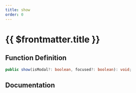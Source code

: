 ```yaml
---
title: show
order: 0
---
```


# {{ $frontmatter.title }}

## Function Definition

```ts
public show(isModal?: boolean, focused?: boolean): void;
```

## Documentation

<!--@include: ./parts/show.md-->
